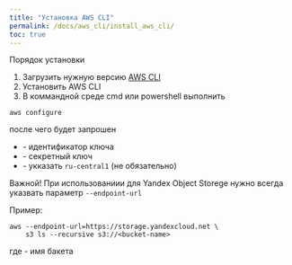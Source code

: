 ```yaml
---
title: "Установка AWS CLI"
permalink: /docs/aws_cli/install_aws_cli/
toc: true
---
```


Порядок установки
1. Загрузить нужную версию [AWS CLI](https://docs.aws.amazon.com/cli/latest/userguide/install-cliv2.html)
2. Установить AWS CLI
3. В коммандной среде cmd или powershell выполнить
```
aws configure
```
после чего будет запрошен
- <AWS Access Key ID> - идентификатор ключа
- <AWS Secret Access Key> - секретный ключ
- <default region > - укказать `ru-central1` (не обязательно)


Важной! При использованиии для Yandex Object Storege
нужно всегда указвать параметр `--endpoint-url`

Пример:
```
aws --endpoint-url=https://storage.yandexcloud.net \
    s3 ls --recursive s3://<bucket-name>
```
где <bucket-name> - имя бакета
